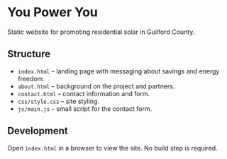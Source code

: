 # You Power You

Static website for promoting residential solar in Guilford County.

## Structure
- `index.html` – landing page with messaging about savings and energy freedom.
- `about.html` – background on the project and partners.
- `contact.html` – contact information and form.
- `css/style.css` – site styling.
- `js/main.js` – small script for the contact form.

## Development
Open `index.html` in a browser to view the site. No build step is required.

